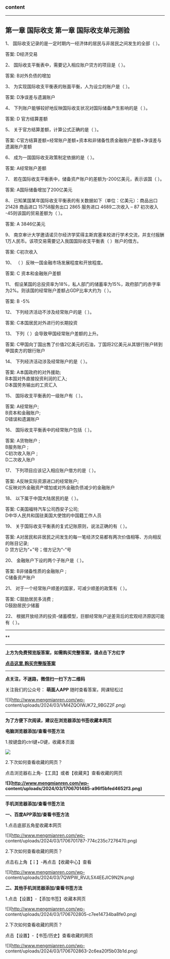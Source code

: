 ### content

* * *

## 第一章 国际收支 第一章 国际收支单元测验

1、 国际收支记录的是一定时期内一经济体的居民与非居民之间发生的全部（     ）。

答案: D经济交易  

2、 国际收支平衡表中，需要记入相应账户贷方的项目是（     ）。

答案: B对外负债的增加  

3、 为实现国际收支平衡表的账面平衡，人为设立的账户是（     ）。

答案: D净误差与遗漏账户

4、 下列账户能够较好地反映国际收支状况对国际储备产生影响的是（      ）。

答案: D 官方结算差额

5、 关于官方结算差额，计算公式正确的是（      ）。

答案: C官方结算差额=经常账户差额+资本和非储备性质金融账户差额+净误差与遗漏账户差额

6、 成为一国国际收支政策制定依据的是（      ）。

答案: A经常账户差额

7、 若在国际收支平衡表中，储备资产账户的差额为-200亿美元，表示该国（      ）。

答案: A国际储备增加了200亿美元

8、 已知某国某年国际收支平衡表的有关数据如下（单位：亿美元）：商品出口        21428                   商品进口
15758服务出口        2865                    服务进口    4689二次收入        – 87
初次收入    -45则该国的贸易差额为（       ）。

答案: A 3846亿美元  

9、 南京审计大学邀请诺贝尔经济学奖得主斯宾塞来校进行学术交流，并支付报酬1万人民币。该项交易需要记入我国国际收支平衡表（    ）账户的借方。

答案: C初次收入

10、 （   ）反映一国金融市场发展程度和开放程度。

答案: C 资本和金融账户差额

11、 假设某国的总投资率为18%，私人部门的储蓄率为15%，政府部门的赤字率为2%。则该国的经常账户差额占GDP比率大约为（   ）。

答案:   B -5%  

12、 下列经济活动不涉及经常账户的是（      ）。

答案: C本国居民对外进行的长期投资

13、 下列（     ）会导致甲国经常账户差额的上升。

答案: C甲国向丁国出售了价值2亿美元的石油，丁国将2亿美元从其银行账户转到甲国卖方的银行账户

14、 下列经济活动涉及经常账户的是（      ）。

答案: A本国政府的对外援助;  
B本国对外直接投资利润的汇入;  
D本国劳务输出的工资汇入

15、 国际收支平衡表的一级账户有（         ）。

答案: A经常账户;  
B资本和金融账户;  
D错误和遗漏账户

16、 国际收支平衡表中的经常账户包括（      ）。

答案: A货物账户      ;  
B服务账户     ;  
C初次收入账户    ;  
D二次收入账户  

17、 下列项目应该记入相应账户借方的是（       ）。

答案: A反映实际资源进口的经常账户;  
C反映对外金融资产增加或对外金融负债减少的金融账户

18、 以下属于中国大陆居民的是（     ）。

答案: C美国福特汽车公司西安子公司;  
D中华人民共和国驻美国大使馆的中国籍工作人员

19、 关于国际收支平衡表的复式记账原则，说法正确的有（      ）。

答案: A对居民和非居民之间发生的每一笔经济交易都有两次价值相等、方向相反的账目记录;  
D 贷方记为“+”号；借方记为“-”号

20、 金融账户下设的两个子账户是（     ）。

答案:  B非储备性质的金融账户   ;  
C储备资产账户  

21、 对于一个经常账户顺差的国家，可减少顺差的政策有（      ）。

答案: C鼓励居民多消费  ;  
 D鼓励居民少储蓄

22、 根据开放经济的投资-储蓄模型，巨额经常账户逆差背后的宏观经济原因可能有（    ）。

* * *

**

* * *

**上方为免费预览版答案，如需购买完整答案，请点击下方红字**

[**点击这里,购买完整版答案**](http://mooc.mengmianren.com/mooc2/109294.html)

* * *

**点关注，不迷路，微信扫一扫下方二维码**

关注我们的公众号： **萌面人APP** 随时查看答案，网课轻松过

![](http://www.mengmianren.com/wp-
content/uploads/2024/03/VM4ZQOIWJK72_9BGZ2F.png)

* * *

**为了方便下次阅读，建议在浏览器添加书签收藏本网页**

**电脑浏览器添加/查看书签方法**

1.按键盘的ctrl键+D键，收藏本页面

![](http://www.mengmianren.com/wp-content/uploads/2024/03/AF9T_JKKHAJN.png)

2.下次如何查看收藏的网页？

点击浏览器右上角-【工具】或者【收藏夹】查看收藏的网页

**![](http://www.mengmianren.com/wp-
content/uploads/2024/03/1706701485-a96f5bfed4652f3.png)**

* * *

**手机浏览器添加/查看书签方法**

**一、百度APP添加/查看书签方法**

1.点击底部五角星收藏本网页

![](http://www.mengmianren.com/wp-
content/uploads/2024/03/1706701787-774c235c7276470.png)

2.下次如何查看收藏的网页？

点击右上角【┇】-再点击【收藏中心】查看

![](http://www.mengmianren.com/wp-
content/uploads/2024/03/7QWPW_RVJL5X4EEJIC9N2N.png)

**二、其他手机浏览器添加/查看书签方法**

1.点击【设置】-【添加书签】收藏本网页

![](http://www.mengmianren.com/wp-
content/uploads/2024/03/1706702805-c7ee14734ba8fe0.png)

2.下次如何查看收藏的网页？

点击【设置】-【书签/历史】查看收藏的网页

![](http://www.mengmianren.com/wp-
content/uploads/2024/03/1706702863-2c6ea20f5b03b1d.png)

